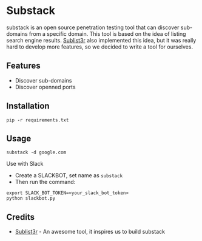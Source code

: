 # Substack

substack is an open source penetration testing tool that can discover sub-domains from a specific domain. This tool is based on the idea of listing search engine results. [Sublist3r](https://github.com/aboul3la/Sublist3r) also implemented this idea, but it was really hard to develop more features, so we decided to write a tool for ourselves.

Features
----
- Discover sub-domains
- Discover openned ports

Installation 
----
```
pip -r requirements.txt
```

Usage
----

```
substack -d google.com
```

Use with Slack

* Create a SLACKBOT, set name as `substack`
* Then run the command:

```
export SLACK_BOT_TOKEN=<your_slack_bot_token>
python slackbot.py
```

Credits
----
- [Sublist3r](https://github.com/aboul3la/Sublist3r) - An awesome tool, it inspires us to build substack

